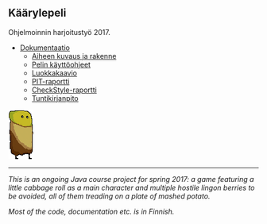 
## Käärylepeli 

Ohjelmoinnin harjoitustyö 2017.

* [Dokumentaatio](https://github.com/nullkaaryle/kaarylepeli/tree/master/dokumentaatio)
  * [Aiheen kuvaus ja rakenne](https://github.com/nullkaaryle/kaarylepeli/blob/master/dokumentaatio/aiheenKuvausJaRakenne.md)
  * [Pelin käyttöohjeet](https://github.com/nullkaaryle/kaarylepeli/blob/master/dokumentaatio/kayttoohje.md)
  * [Luokkakaavio](https://github.com/nullkaaryle/kaarylepeli/blob/master/dokumentaatio/kaaviot/luokkakaavio_pysty_20170221.png)
  * [PIT-raportti](https://htmlpreview.github.io/?https://github.com/nullkaaryle/kaarylepeli/blob/master/dokumentaatio/pit/index.html)
  * [CheckStyle-raportti](https://htmlpreview.github.io/?https://github.com/nullkaaryle/kaarylepeli/blob/master/dokumentaatio/checkstyle/checkstyle.html)
  * [Tuntikirjanpito](https://github.com/nullkaaryle/kaarylepeli/blob/master/dokumentaatio/tuntikirjanpito.md)

![Kääryle](https://github.com/nullkaaryle/kaarylepeli/blob/master/kaarylepeli/src/main/resources/kaarylepelikuvat/kaaryle.png)
* * *
*This is an ongoing Java course project for spring 2017: a game featuring a little cabbage roll as a main character and multiple hostile lingon berries to be avoided, all of them treading on a plate of mashed potato.* 

*Most of the code, documentation etc. is in Finnish.*
